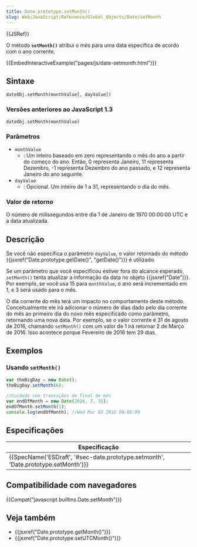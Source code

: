 ```yaml
---
title: Date.prototype.setMonth()
slug: Web/JavaScript/Reference/Global_Objects/Date/setMonth
---
```


{{JSRef}}

O método **`setMonth()`** atribui o mês para uma data específica de acordo com o ano corrente.

{{EmbedInteractiveExample("pages/js/date-setmonth.html")}}

## Sintaxe

```
dateObj.setMonth(monthValue[, dayValue])
```

### Versões anteriores ao JavaScript 1.3

```
dateObj.setMonth(monthValue)
```

### Parâmetros

- `monthValue`
  - : Um inteiro baseado em zero representando o mês do ano a partir do começo do ano. Então, 0 representa Janeiro, 11 representa Dezembro, -1 representa Dezembro do ano passado, e 12 representa Janeiro do ano seguinte.
- `dayValue`
  - : Opcional. Um inteiro de 1 a 31, representando o dia do mês.

### Valor de retorno

O número de milissegundos entre dia 1 de Janeiro de 1970 00:00:00 UTC e a data atualizada.

## Descrição

Se você não especifica o parâmetro `dayValue`, o valor retornado do método {{jsxref("Date.prototype.getDate()", "getDate()")}} é utilizado.

Se um parâmetro que você especificou estiver fora do alcance esperado, `setMonth()` tenta atualizar a informação da data no objeto {{jsxref("Date")}}. Por exemplo, se você usa 15 para `monthValue`, o ano será incrementado em 1, e 3 será usado para o mês.

O dia corrente do mês terá um impacto no comportamento deste método. Conceitualmente ele irá adicionar o número de dias dado pelo dia corrente do mês ao primeiro dia do novo mês especificado como parâmetro, retornando uma nova data. Por exemplo, se o valor corrente é 31 de agosto de 2016, chamando `setMonth()` com um valor de 1 irá retornar 2 de Março de 2016. Isso acontece porque Fevereiro de 2016 tem 29 dias.

## Exemplos

### Usando `setMonth()`

```js
var theBigDay = new Date();
theBigDay.setMonth(6);

//Cuidado com transições de final de mês
var endOfMonth = new Date(2016, 7, 31);
endOfMonth.setMonth(1);
console.log(endOfMonth); //Wed Mar 02 2016 00:00:00
```

## Especificações

| Especificação                                                                                                |
| ------------------------------------------------------------------------------------------------------------ |
| {{SpecName('ESDraft', '#sec-date.prototype.setmonth', 'Date.prototype.setMonth')}} |

## Compatibilidade com navegadores

{{Compat("javascript.builtins.Date.setMonth")}}

## Veja também

- {{jsxref("Date.prototype.getMonth()")}}
- {{jsxref("Date.prototype.setUTCMonth()")}}
